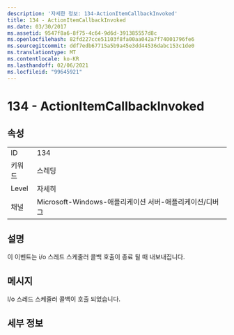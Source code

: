 ```yaml
---
description: '자세한 정보: 134-ActionItemCallbackInvoked'
title: 134 - ActionItemCallbackInvoked
ms.date: 03/30/2017
ms.assetid: 9547f8a6-8f75-4c64-9d6d-391385557d8c
ms.openlocfilehash: 82fd227cce51103f8fa00aa042a7f74001796fe6
ms.sourcegitcommit: ddf7edb67715a5b9a45e3dd44536dabc153c1de0
ms.translationtype: MT
ms.contentlocale: ko-KR
ms.lasthandoff: 02/06/2021
ms.locfileid: "99645921"
---
```

# <a name="134---actionitemcallbackinvoked"></a>134 - ActionItemCallbackInvoked

## <a name="properties"></a>속성  
  
|||  
|-|-|  
|ID|134|  
|키워드|스레딩|  
|Level|자세히|  
|채널|Microsoft-Windows-애플리케이션 서버-애플리케이션/디버그|  
  
## <a name="description"></a>설명  

 이 이벤트는 i/o 스레드 스케줄러 콜백 호출이 종료 될 때 내보내집니다.  
  
## <a name="message"></a>메시지  

 I/o 스레드 스케줄러 콜백이 호출 되었습니다.  
  
## <a name="details"></a>세부 정보
